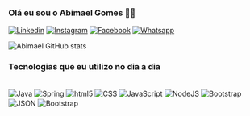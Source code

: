 ### Olá eu sou o Abimael Gomes 👋🏽

[![Linkedin](	https://img.shields.io/badge/LinkedIn-0077B5?style=for-the-badge&logo=linkedin&logoColor=white)](https://www.linkedin.com/in/abimael-gomes-799a54137/)
[![Instagram](	https://img.shields.io/badge/Instagram-E4405F?style=for-the-badge&logo=instagram&logoColor=white)](https://www.instagram.com/ibe_mael/)
[![Facebook](https://img.shields.io/badge/Facebook-1877F2?style=for-the-badge&logo=facebook&logoColor=white)](https://www.facebook.com/bih.carvalhow)
[![Whatsapp](https://img.shields.io/badge/WhatsApp-25D366?style=for-the-badge&logo=whatsapp&logoColor=white)](https://www.linkedin.com/in/abimael-gomes-799a54137/)

![Abimael GitHub stats](https://github-readme-stats.vercel.app/api?username=abimaelgomez&show_icons=true&theme=dracula)

### Tecnologias que eu utilizo no dia a dia
<div style="display: inline_block"></br>
    <img align="center" alt="Java" src="https://img.shields.io/badge/Java-ED8B00?style=for-the-badge&logo=openjdk&logoColor=white"/>
    <img align="center" alt="Spring" src="https://img.shields.io/badge/Spring-6DB33F?style=for-the-badge&logo=spring&logoColor=white"/>
    <img align="center" alt="html5" src="https://img.shields.io/badge/HTML5-E34F26?style=for-the-badge&logo=html5&logoColor=white"/>
    <img align="center" alt="CSS" src="	https://img.shields.io/badge/CSS-239120?&style=for-the-badge&logo=css3&logoColor=whitee"/>
    <img align="center" alt="JavaScript" src="https://img.shields.io/badge/JavaScript-323330?style=for-the-badge&logo=javascript&logoColor=F7DF1E"/>
    <img align="center" alt="NodeJS" src="https://img.shields.io/badge/Node.js-43853D?style=for-the-badge&logo=node.js&logoColor=white"/>
    <img align="center" alt="Bootstrap" src="https://img.shields.io/badge/Bootstrap-563D7C?style=for-the-badge&logo=bootstrap&logoColor=white"/>
    <img align="center" alt="JSON" src="https://img.shields.io/badge/json%20web%20tokens-323330?style=for-the-badge&logo=json-web-tokens&logoColor=pink"/>
        <img align="center" alt="Bootstrap" src="https://img.shields.io/badge/React_Native-20232A?style=for-the-badge&logo=react&logoColor=61DAFB"/>



    
</div>








